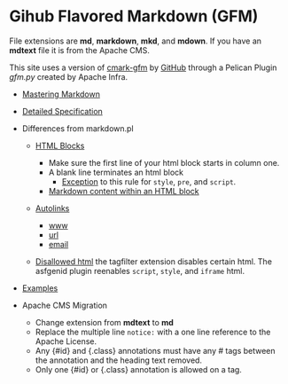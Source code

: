 # Gihub Flavored Markdown (GFM)

File extensions are **md**, **markdown**, **mkd**, and **mdown**. If you have an **mdtext** file it is from the Apache CMS.

This site uses a version of [cmark-gfm][1] by [GitHub][2] through a Pelican Plugin *gfm.py* created by Apache Infra.

- [Mastering Markdown][3]

- [Detailed Specification][4]

- Differences from markdown.pl

  - [HTML Blocks][5]
    - Make sure the first line of your html block starts in column one.
    - A blank line terminates an html block
      - [Exception][6] to this rule for `style`, `pre`, and `script`.
    - [Markdown content within an HTML block][7]

  - [Autolinks][8]
    - [www][9]
    - [url][10]
    - [email][11]

  - [Disallowed html][12] the tagfilter extension disables certain html. The asfgenid plugin reenables `script`, `style`, and `iframe` html.
    
- [Examples][13]

- Apache CMS Migration

  - Change extension from **mdtext** to **md**
  - Replace the multiple line `notice:` with a one line reference to the Apache License.
  - Any {#id} and {.class} annotations must have any # tags between the annotation and the heading text removed.
  - Only one {#id} or {.class} annotation is allowed on a tag.


[1]: https://github.com/github/cmark-gfm
[2]: https://github.blog/2017-03-14-a-formal-spec-for-github-markdown/
[3]: https://guides.github.com/features/mastering-markdown/
[4]: https://github.github.com/gfm/
[5]: https://github.github.com/gfm/#html-block
[6]: https://github.github.com/gfm/#example-139
[7]: https://github.github.com/gfm/#example-122
[8]: https://github.github.com/gfm/#autolink
[9]: https://github.github.com/gfm/#extended-www-autolink
[10]: https://github.github.com/gfm/#extended-url-autolink
[11]: https://github.github.com/gfm/#extended-email-autolink
[12]: https://github.github.com/gfm/#disallowed-raw-html-extension-
[13]: https://sindresorhus.com/github-markdown-css/
